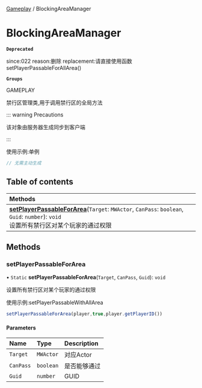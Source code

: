 [Gameplay](../modules/Gameplay.Gameplay.md) / BlockingAreaManager

# BlockingAreaManager <Badge type="tip" text="Class" /> <Score text="BlockingAreaManager" />

**`Deprecated`**

since:022 reason:删除 replacement:请直接使用函数setPlayerPassableForAllArea()

**`Groups`**

GAMEPLAY

禁行区管理类,用于调用禁行区的全局方法

::: warning Precautions

该对象由服务器生成同步到客户端

:::

使用示例:单例
```ts
// 无需主动生成
```

## Table of contents

| Methods |
| :-----|
| **[setPlayerPassableForArea](Gameplay.BlockingAreaManager.md#setplayerpassableforarea)**(`Target`: `MWActor`, `CanPass`: `boolean`, `Guid`: `number`): `void` <br> 设置所有禁行区对某个玩家的通过权限|

## Methods

### setPlayerPassableForArea <Score text="setPlayerPassableForArea" /> 

• `Static` **setPlayerPassableForArea**(`Target`, `CanPass`, `Guid`): `void` 

设置所有禁行区对某个玩家的通过权限


使用示例:setPlayerPassableWithAllArea
```ts
setPlayerPassableForArea(player,true,player.getPlayerID())
```

#### Parameters

| Name | Type | Description |
| :------ | :------ | :------ |
| `Target` | `MWActor` | 对应Actor |
| `CanPass` | `boolean` | 是否能够通过 |
| `Guid` | `number` | GUID |


